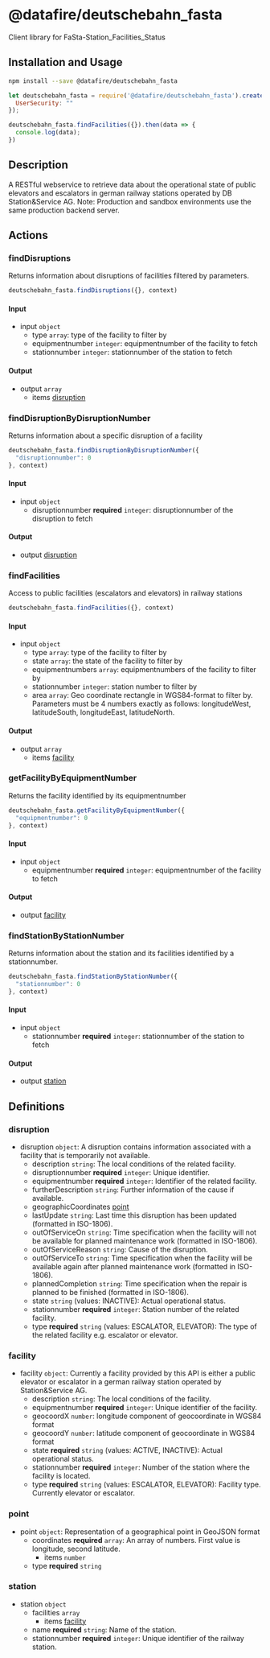 # @datafire/deutschebahn_fasta

Client library for FaSta-Station_Facilities_Status

## Installation and Usage
```bash
npm install --save @datafire/deutschebahn_fasta
```
```js
let deutschebahn_fasta = require('@datafire/deutschebahn_fasta').create({
  UserSecurity: ""
});

deutschebahn_fasta.findFacilities({}).then(data => {
  console.log(data);
})
```

## Description

A RESTful webservice to retrieve data about the operational state of public elevators and escalators in german railway stations operated by DB Station&Service AG. 
Note: Production and sandbox environments use the same production backend server. 

## Actions

### findDisruptions
Returns information about disruptions of facilities filtered by parameters.


```js
deutschebahn_fasta.findDisruptions({}, context)
```

#### Input
* input `object`
  * type `array`: type of the facility to filter by
  * equipmentnumber `integer`: equipmentnumber of the facility to fetch
  * stationnumber `integer`: stationnumber of the station to fetch

#### Output
* output `array`
  * items [disruption](#disruption)

### findDisruptionByDisruptionNumber
Returns information about a specific disruption of a facility


```js
deutschebahn_fasta.findDisruptionByDisruptionNumber({
  "disruptionnumber": 0
}, context)
```

#### Input
* input `object`
  * disruptionnumber **required** `integer`: disruptionnumber of the disruption to fetch

#### Output
* output [disruption](#disruption)

### findFacilities
Access to public facilities (escalators and elevators) in railway stations


```js
deutschebahn_fasta.findFacilities({}, context)
```

#### Input
* input `object`
  * type `array`: type of the facility to filter by
  * state `array`: the state of the facility to filter by
  * equipmentnumbers `array`: equipmentnumbers of the facility to filter by
  * stationnumber `integer`: station number to filter by
  * area `array`: Geo coordinate rectangle in WGS84-format to filter by. Parameters must be 4 numbers exactly as follows: longitudeWest, latitudeSouth, longitudeEast, latitudeNorth.

#### Output
* output `array`
  * items [facility](#facility)

### getFacilityByEquipmentNumber
Returns the facility identified by its equipmentnumber


```js
deutschebahn_fasta.getFacilityByEquipmentNumber({
  "equipmentnumber": 0
}, context)
```

#### Input
* input `object`
  * equipmentnumber **required** `integer`: equipmentnumber of the facility to fetch

#### Output
* output [facility](#facility)

### findStationByStationNumber
Returns information about the station and its facilities identified by a stationnumber.


```js
deutschebahn_fasta.findStationByStationNumber({
  "stationnumber": 0
}, context)
```

#### Input
* input `object`
  * stationnumber **required** `integer`: stationnumber of the station to fetch

#### Output
* output [station](#station)



## Definitions

### disruption
* disruption `object`: A disruption contains information associated with a facility that is temporarily not available.
  * description `string`: The local conditions of the related facility.
  * disruptionnumber **required** `integer`: Unique identifier.
  * equipmentnumber **required** `integer`: Identifier of the related facility.
  * furtherDescription `string`: Further information of the cause if available.
  * geographicCoordinates [point](#point)
  * lastUpdate `string`: Last time this disruption has been updated (formatted in ISO-1806).
  * outOfServiceOn `string`: Time specification when the facility will not be available for planned maintenance work (formatted in ISO-1806).
  * outOfServiceReason `string`: Cause of the disruption.
  * outOfServiceTo `string`: Time specification when the facility will be available again after planned maintenance work (formatted in ISO-1806).
  * plannedCompletion `string`: Time specification when the repair is planned to be finished (formatted in ISO-1806).
  * state `string` (values: INACTIVE): Actual operational status.
  * stationnumber **required** `integer`: Station number of the related facility.
  * type **required** `string` (values: ESCALATOR, ELEVATOR): The type of the related facility e.g. escalator or elevator.

### facility
* facility `object`: Currently a facility provided by this API is either a public elevator or escalator in a german railway station operated by Station&Service AG.
  * description `string`: The local conditions of the facility.
  * equipmentnumber **required** `integer`: Unique identifier of the facility.
  * geocoordX `number`: longitude component of geocoordinate in WGS84 format
  * geocoordY `number`: latitude component of geocoordinate in WGS84 format
  * state **required** `string` (values: ACTIVE, INACTIVE): Actual operational status.
  * stationnumber **required** `integer`: Number of the station where the facility is located.
  * type **required** `string` (values: ESCALATOR, ELEVATOR): Facility type. Currently elevator or escalator.

### point
* point `object`: Representation of a geographical point in GeoJSON format
  * coordinates **required** `array`: An array of numbers. First value is longitude, second latitude.
    * items `number`
  * type **required** `string`

### station
* station `object`
  * facilities `array`
    * items [facility](#facility)
  * name **required** `string`: Name of the station.
  * stationnumber **required** `integer`: Unique identifier of the railway station.


